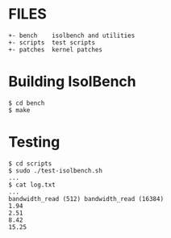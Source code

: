 
# FILES

```
+- bench	isolbench and utilities
+- scripts	test scripts
+- patches	kernel patches
```
# Building IsolBench 

```
$ cd bench
$ make 

```

# Testing

```
$ cd scripts
$ sudo ./test-isolbench.sh
...
$ cat log.txt
...
bandwidth_read (512) bandwidth_read (16384)
1.94
2.51
8.42
15.25

